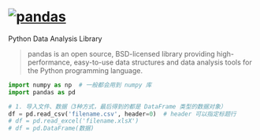 # [![pandas](images/pandas_logo.png)](http://pandas.pydata.org/)

Python Data Analysis Library

> pandas is an open source, BSD-licensed library providing high-performance, easy-to-use data structures and data analysis tools for the Python programming language.

```py
import numpy as np  # 一般都会用到 numpy 库
import pandas as pd

# 1. 导入文件、数据（3种方式，最后得到的都是 DataFrame 类型的数据对象）
df = pd.read_csv('filename.csv', header=0)  # header 可以指定标题行
# df = pd.read_excel('filename.xlsX')
# df = pd.DataFrame(数据)

```